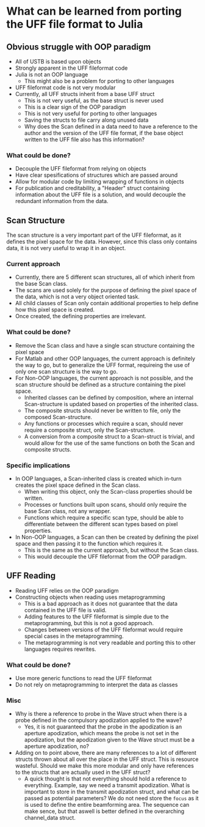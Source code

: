 # What can be learned from porting the UFF file format to Julia 

## Obvious struggle with OOP paradigm
- All of USTB is based upon objects
- Strongly apparent in the UFF fileformat code
- Julia is not an OOP language
    - This might also be a problem for porting to other languages
- UFF fileformat code is not very modular
- Currently, all UFF structs inherit from a base UFF struct
    - This is not very useful, as the base struct is never used
    - This is a clear sign of the OOP paradigm
    - This is not very useful for porting to other languages
    - Saving the structs to file carry along unused data
    - Why does the Scan defined in a data need to have a reference
    to the author and the version of the UFF file format, if the 
    base object written to the UFF file also has this information?

### What could be done?
- Decouple the UFF fileformat from relying on objects
- Have clear spesifications of structures which are passed around
- Allow for modular code by limiting wrapping of functions in objects
- For publication and creditability, a "Header" struct containing
    information about the UFF file is a solution, and would decouple
    the redundant information from the data.

## Scan Structure
The scan structure is a very important part of the UFF fileformat,
as it defines the pixel space for the data. However, since this
class only contains data, it is not very useful to wrap it in an
object.

### Current approach
- Currently, there are 5 different scan structures, all of which
    inherit from the base Scan class.
- The scans are used solely for the purpose of defining the pixel
    space of the data, which is not a very object oriented task.
- All child classes of Scan only contain additional properties to
    help define how this pixel space is created. 
- Once created, the defining properties are irrelevant.

### What could be done?
- Remove the Scan class and have a single scan structure
    containing the pixel space
- For Matlab and other OOP languages, the current approach
    is definitely the way to go, but to generalize the UFF format,
    requireing the use of only one scan structure is the way to go.
- For Non-OOP languages, the current approach is not possible,
    and the scan structure should be defined as a structure
    containing the pixel space.
    - Inherited classes can be defined by composition, where an
    internal Scan-structure is updated based on properties of the
    inherited class.
    - The composite structs should never be written to file, only
    the composed Scan-structure.
    - Any functions or processes which require a scan, should never
    require a composite struct, only the Scan-structure.
    - A conversion from a composite struct to a Scan-struct is
    trivial, and would allow for the use of the same functions on
    both the Scan and composite structs.

### Specific implications
- In OOP languages, a Scan-inherited class is created which in-turn
    creates the pixel space defined in the Scan class.
    - When writing this object, only the Scan-class properties
    should be written.
    - Processes or functions built upon scans, should only require
    the base Scan class, not any wrapper.
    - Functions which require a specific scan type, should be able
    to differentiate between the different scan types based on
    pixel properties.
- In Non-OOP languages, a Scan can then be created by defining the
    pixel space and then passing it to the function which requires
    it.
    - This is the same as the current approach, but without the
    Scan class.
    - This would decouple the UFF fileformat from the OOP paradigm.


## UFF Reading
- Reading UFF relies on the OOP paradigm
- Constructing objects when reading uses metaprogramming
    - This is a bad approach as it does not guarantee that the
    data contained in the UFF file is valid.
    - Adding features to the UFF fileformat is simple due to
    the metaprogramming, but this is not a good approach.
    - Changes between versions of the UFF fileformat would 
    require special cases in the metaprogramming.
    - The metaprogramming is not very readable and porting
    this to other languages requires rewrites.

### What could be done?
- Use more generic functions to read the UFF fileformat
- Do not rely on metaprogramming to interpret the data as classes

### Misc
- Why is there a reference to probe in the Wave struct when there is a probe defined in the compulsory apodization applied to the wave?
    - Yes, it is not guaranteed that the probe in the apodization is an aperture apodization, which means the probe is not set in the apodization, but the apodization given to the Wave struct must be a aperture apodization, no?
- Adding on to point above, there are many references to a lot of different structs thrown about all over the place in the UFF struct. This is resource wasteful. Should we make this more modular and only have references to the structs that are actually used in the UFF struct?
    - A quick thought is that not everything should hold a reference to everything. Example, say we need a transmit apodization. What is important to store in the transmit apodization struct, and what can be passed as potential parameters? We do not need store the `focus` as it is used to define the entire beamforming area. The sequence can make sence, but that aswell is better defined in the overarching channel_data struct.